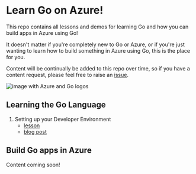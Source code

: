 # Learn Go on Azure!

This repo contains all lessons and demos for learning Go and how you can build apps in Azure using Go!

It doesn't matter if you're completely new to Go or Azure, or if you're just wanting to learn how to build something in Azure using Go, this is the place for you.

Content will be continually be added to this repo over time, so if you have a content request, please feel free to raise an [issue](https://github.com/willvelida/learn-go-on-azure/issues).

![image with Azure and Go logos](https://dev-to-uploads.s3.amazonaws.com/uploads/articles/4du274tecmvucc7xwn0y.png#center)

## Learning the Go Language

1. Setting up your Developer Environment
    - [lesson](https://github.com/willvelida/learn-go-on-azure/tree/main/LearnGo/1-setting-up-your-environment)
    - [blog post](https://www.willvelida.com/posts/setting-up-dev-environment-golang/)

## Build Go apps in Azure

Content coming soon!
